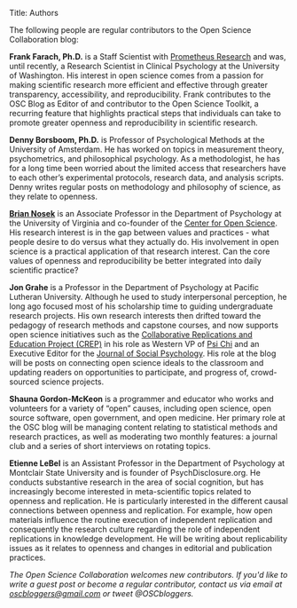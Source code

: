 Title: Authors

The following people are regular contributors to the Open Science Collaboration blog:

__Frank Farach, Ph.D.__ is a Staff Scientist with [Prometheus Research](http://www.prometheusresearch.com/) and was, until recently, a Research Scientist in Clinical Psychology at the University of Washington. His interest in open science comes from a passion for making scientific research more efficient and effective through greater transparency, accessibility, and reproducibility. Frank contributes to the OSC Blog as Editor of and contributor to the Open Science Toolkit, a recurring feature that highlights practical steps that individuals can take to promote greater openness and reproducibility in scientific research.

__Denny Borsboom, Ph.D.__ is Professor of Psychological Methods at the University of Amsterdam. He has worked on topics in measurement theory, psychometrics, and philosophical psychology. As a methodologist, he has for a long time been worried about the limited access that researchers have to each other’s experimental protocols, research data, and analysis scripts. Denny writes regular posts on methodology and philosophy of science, as they relate to openness.

__[Brian Nosek](http://briannosek.com/)__ is an Associate Professor in the Department of Psychology at the University of Virginia and co-founder of the [Center for Open Science](http://centerforopenscience.org/).  His research interest is in the gap between values and practices - what people desire to do versus what they actually do.  His involvement in open science is a practical application of that research interest.  Can the core values of openness and reproducibility be better integrated into daily scientific practice? 

__Jon Grahe__ is a Professor in the Department of Psychology at Pacific Lutheran University. Although he used to study interpersonal perception, he long ago focused most of his scholarship time to guiding undergraduate research projects. His own research interests then drifted toward the pedagogy of research methods and capstone courses, and now supports open science initiatives such as the [Collaborative Replications and Education Project (CREP)](https://openscienceframework.org/project/WFC6u/wiki/home) in his role as Western VP of [Psi Chi](http://www.psichi.org/) and an Executive Editor for the [Journal of Social Psychology](http://www.tandfonline.com/action/journalInformation?show=aimsScope&journalCode=vsoc20#.UkuPtqzleSo). His role at the blog will be posts on connecting open science ideals to the classroom and updating readers on opportunities to participate, and progress of, crowd-sourced science projects. 

__Shauna Gordon-McKeon__ is a programmer and educator who works and volunteers for a variety of “open” causes, including open science, open source software, open government, and open medicine.  Her primary role at the OSC blog will be managing content relating to statistical methods and research practices, as well as moderating two monthly features: a journal club and a series of short interviews on rotating topics.

__Etienne LeBel__ is an Assistant Professor in the Department of Psychology at Montclair State University and is founder of PsychDisclosure.org. He conducts substantive research in the area of social cognition, but has increasingly become interested in meta-scientific topics related to openness and replication. He is particularly interested in the different causal connections between openness and replication. For example, how open materials influence the routine execution of independent replication and consequently the research culture regarding the role of independent replications in knowledge development. He will be writing about replicability issues as it relates to openness and changes in editorial and publication practices.

_The Open Science Collaboration welcomes new contributors.  If you'd like to write a guest post or become a regular contributor, contact us via email at oscbloggers@gmail.com or tweet @OSCbloggers._
